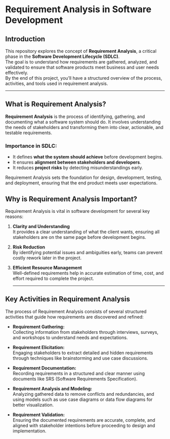 # Requirement Analysis in Software Development

## Introduction  

This repository explores the concept of **Requirement Analysis**, a critical phase in the **Software Development Lifecycle (SDLC)**.  
The goal is to understand how requirements are gathered, analyzed, and validated to ensure that software products meet business and user needs effectively.  
By the end of this project, you’ll have a structured overview of the process, activities, and tools used in requirement analysis.

---

## What is Requirement Analysis?  

**Requirement Analysis** is the process of identifying, gathering, and documenting what a software system should do. It involves understanding the needs of stakeholders and transforming them into clear, actionable, and testable requirements.  

### Importance in SDLC:

- It defines **what the system should achieve** before development begins.  
- It ensures **alignment between stakeholders and developers**.  
- It reduces **project risks** by detecting misunderstandings early.  

Requirement Analysis sets the foundation for design, development, testing, and deployment, ensuring that the end product meets user expectations.

## Why is Requirement Analysis Important?  

Requirement Analysis is vital in software development for several key reasons:

1. **Clarity and Understanding**  
   It provides a clear understanding of what the client wants, ensuring all stakeholders are on the same page before development begins.

2. **Risk Reduction**  
   By identifying potential issues and ambiguities early, teams can prevent costly rework later in the project.

3. **Efficient Resource Management**  
   Well-defined requirements help in accurate estimation of time, cost, and effort required to complete the project.

   ---

## Key Activities in Requirement Analysis  

The process of Requirement Analysis consists of several structured activities that guide how requirements are discovered and refined:

- **Requirement Gathering:**  
  Collecting information from stakeholders through interviews, surveys, and workshops to understand needs and expectations.  

- **Requirement Elicitation:**  
  Engaging stakeholders to extract detailed and hidden requirements through techniques like brainstorming and use case discussions.  

- **Requirement Documentation:**  
  Recording requirements in a structured and clear manner using documents like SRS (Software Requirements Specification).  

- **Requirement Analysis and Modeling:**  
  Analyzing gathered data to remove conflicts and redundancies, and using models such as use case diagrams or data flow diagrams for better visualization.  

- **Requirement Validation:**  
  Ensuring the documented requirements are accurate, complete, and aligned with stakeholder intentions before proceeding to design and implementation.
